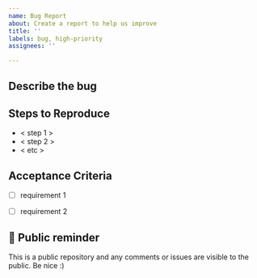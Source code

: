 ```yaml
---
name: Bug Report
about: Create a report to help us improve
title: ''
labels: bug, high-priority
assignees: ''

---
```


## Describe the bug
<!-- Short description of issue -->

## Steps to Reproduce
- < step 1 >
- < step 2 >
- < etc >

## Acceptance Criteria
- [ ] requirement 1
- [ ] requirement 2


## :rotating_light: Public reminder
This is a public repository and any comments or issues are visible to the public. Be nice :)

